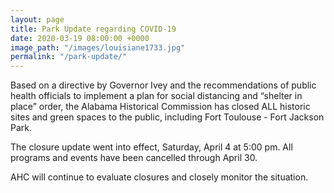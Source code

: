 ```yaml
---
layout: page
title: Park Update regarding COVID-19
date: 2020-03-19 08:00:00 +0000
image_path: "/images/louisiane1733.jpg"
permalink: "/park-update/"
---
```

Based on a directive by Governor Ivey and the recommendations of public health officials to implement a plan for social distancing and “shelter in place” order, the Alabama Historical Commission has closed ALL historic sites and green spaces to the public, including Fort Toulouse - Fort Jackson Park.

The closure update went into effect, Saturday, April 4 at 5:00 pm. All programs and events have been cancelled through April 30.

AHC will continue to evaluate closures and closely monitor the situation.
